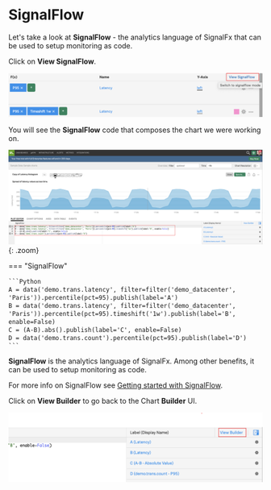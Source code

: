# SignalFlow

Let's take a look at **SignalFlow** - the analytics language of SignalFx that can be used to setup monitoring as code.

Click on **View SignalFlow**.

![SignalFlow](../images/module1/M1-l1-29.png)

You will see the **SignalFlow** code that composes the chart we were working on.

![Code](../images/module1/M1-l1-30.png){: .zoom}

=== "SignalFlow"

    ```Python
    A = data('demo.trans.latency', filter=filter('demo_datacenter', 'Paris')).percentile(pct=95).publish(label='A')
    B = data('demo.trans.latency', filter=filter('demo_datacenter', 'Paris')).percentile(pct=95).timeshift('1w').publish(label='B', enable=False)
    C = (A-B).abs().publish(label='C', enable=False)
    D = data('demo.trans.count').percentile(pct=95).publish(label='D')
    ```

**SignalFlow** is the analytics language of SignalFx. Among other benefits, it can be used to setup monitoring as code.

For more info on SignalFlow see [Getting started with SignalFlow](https://docs.signalfx.com/en/latest/getting-started/concepts/analytics-signalflow.html#signalflow-analytics-language).

Click on **View Builder** to go back to the Chart **Builder** UI.

![View Builder](../images/module1/M1-l1-31.png)
